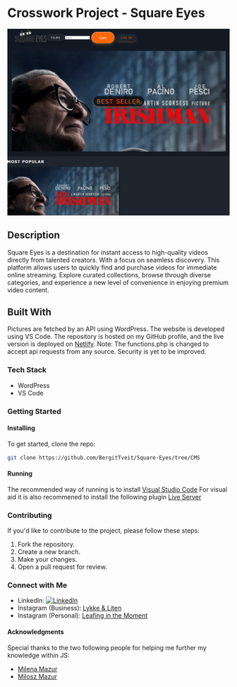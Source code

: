 # Crosswork Project - Square Eyes

![Project Image](assets/png/Square_Eyes_SS.png)

## Description

Square Eyes is a destination for instant access to high-quality videos directly from talented creators. With a focus on seamless discovery. This platform allows users to quickly find and purchase videos for immediate online streaming. Explore curated collections, browse through diverse categories, and experience a new level of convenience in enjoying premium video content.

## Built With

Pictures are fetched by an API using WordPress. The website is developed using VS Code. The repository is hosted on my GitHub profile, and the live version is deployed on [Netlify](https://square-eyes-blt.netlify.app/).
Note: The functions.php is changed to accept api requests from any source. Security is yet to be improved.

### Tech Stack

- WordPress
- VS Code

### Getting Started

#### Installing

To get started, clone the repo:

```bash
git clone https://github.com/BergitTveit/Square-Eyes/tree/CMS
```

#### Running

The recommended way of running is to install [Visual Studio Code](https://code.visualstudio.com/)
For visual aid it is also recommened to install the following plugin [Live Server](https://github.com/ritwickdey/vscode-live-server-plus-plus)

### Contributing

If you'd like to contribute to the project, please follow these steps:

1. Fork the repository.
2. Create a new branch.
3. Make your changes.
4. Open a pull request for review.

### Connect with Me

- LinkedIn: [![LinkedIn](https://img.shields.io/badge/LinkedIn-Bergit%20Tveit-blue?style=flat&logo=linkedin)](https://www.linkedin.com/in/bergit-tveit-672588152)
- Instagram (Business): [Lykke & Liten](https://www.instagram.com/lykkeogliten/)
- Instagram (Personal): [Leafing in the Moment](https://www.instagram.com/leafinginthemoment/)

#### Acknowledgments

Special thanks to the two following people for helping me further my knowledge within JS:

- [Milena Mazur](https://www.linkedin.com/in/milena-mazur-b73a58299/)
- [Milosz Mazur](https://www.linkedin.com/in/mazurmilosz/)
